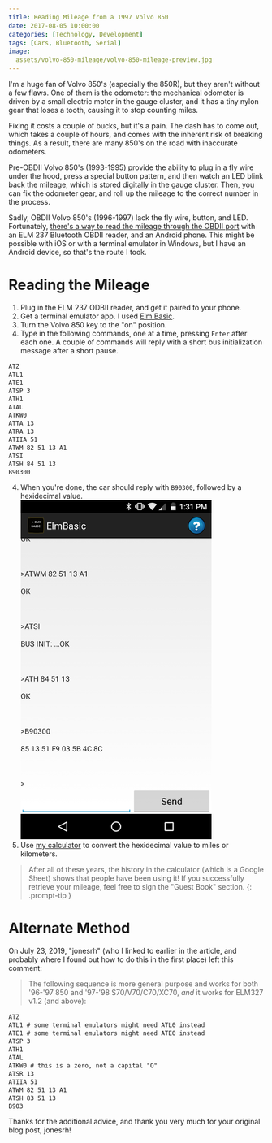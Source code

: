 ```yaml
---
title: Reading Mileage from a 1997 Volvo 850
date: 2017-08-05 10:00:00
categories: [Technology, Development]
tags: [Cars, Bluetooth, Serial]
image:
  assets/volvo-850-mileage/volvo-850-mileage-preview.jpg
---
```


I'm a huge fan of Volvo 850's (especially the 850R), but they aren't without a few flaws. One of them is the odometer: the mechanical odometer is driven by a small electric motor in the gauge cluster, and it has a tiny nylon gear that loses a tooth, causing it to stop counting miles.

Fixing it costs a couple of bucks, but it's a pain. The dash has to come out, which takes a couple of hours, and comes with the inherent risk of breaking things. As a result, there are many 850's on the road with inaccurate odometers.

Pre-OBDII Volvo 850's (1993-1995) provide the ability to plug in a fly wire under the hood, press a special button pattern, and then watch an LED blink back the mileage, which is stored digitally in the gauge cluster. Then, you can fix the odometer gear, and roll up the mileage to the correct number in the process.

Sadly, OBDII Volvo 850's (1996-1997) lack the fly wire, button, and LED. Fortunately, [there's a way to read the mileage through the OBDII port](https://jonesrh.info/volvo850/elm327_reads_volvo_850_mileage.html) with an ELM 237 Bluetooth OBDII reader, and an Android phone. This might be possible with iOS or with a terminal emulator in Windows, but I have an Android device, so that's the route I took.

# Reading the Mileage

1. Plug in the ELM 237 ODBII reader, and get it paired to your phone.
2. Get a terminal emulator app. I used [Elm Basic](https://play.google.com/store/apps/details?id=com.drively.elmterminal).
2. Turn the Volvo 850 key to the "on" position.
3. Type in the following commands, one at a time, pressing `Enter` after each one. A couple of commands will reply with a short bus initialization message after a short pause.
```
ATZ
ATL1
ATE1
ATSP 3
ATH1
ATAL
ATKW0
ATTA 13
ATRA 13
ATIIA 51
ATWM 82 51 13 A1
ATSI
ATSH 84 51 13
B90300
```
4. When you're done, the car should reply with `B90300`, followed by a hexidecimal value.
![](assets/volvo-850-mileage/volvo-850-output.png)
5. Use [my calculator](https://docs.google.com/spreadsheets/d/1DvlAkPIAIJQpVLLwoA7Juo6sBYhdpeV95bKz1DFA-qc/edit?usp=sharing) to convert the hexidecimal value to miles or kilometers.

> After all of these years, the history in the calculator (which is a Google Sheet) shows that people have been using it! If you successfully retrieve your mileage, feel free to sign the "Guest Book" section.
{: .prompt-tip }

# Alternate Method

On July 23, 2019, "jonesrh" (who I linked to earlier in the article, and probably where I found out how to do this in the first place) left this comment:

> The following sequence is more general purpose and works for both '96-'97 850 and '97-'98 S70/V70/C70/XC70, *and* it works for ELM327 v1.2 (and above):

```
ATZ
ATL1 # some terminal emulators might need ATL0 instead
ATE1 # some terminal emulators might need ATE0 instead
ATSP 3
ATH1
ATAL
ATKW0 # this is a zero, not a capital "O"
ATSR 13
ATIIA 51
ATWM 82 51 13 A1
ATSH 83 51 13
B903
```

Thanks for the additional advice, and thank you very much for your original blog post, jonesrh!
